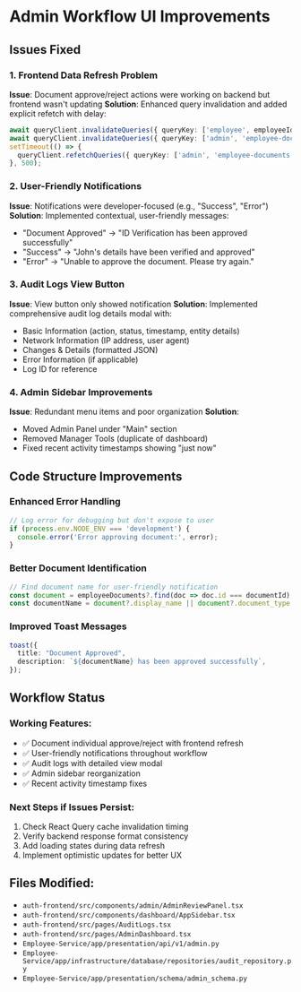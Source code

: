 # Admin Workflow UI Improvements

## Issues Fixed

### 1. Frontend Data Refresh Problem
**Issue**: Document approve/reject actions were working on backend but frontend wasn't updating
**Solution**: Enhanced query invalidation and added explicit refetch with delay:
```typescript
await queryClient.invalidateQueries({ queryKey: ['employee', employeeId] });
await queryClient.invalidateQueries({ queryKey: ['admin', 'employee-documents', employeeId] });
setTimeout(() => {
  queryClient.refetchQueries({ queryKey: ['admin', 'employee-documents', employeeId] });
}, 500);
```

### 2. User-Friendly Notifications
**Issue**: Notifications were developer-focused (e.g., "Success", "Error")
**Solution**: Implemented contextual, user-friendly messages:
- "Document Approved" → "ID Verification has been approved successfully"
- "Success" → "John's details have been verified and approved"
- "Error" → "Unable to approve the document. Please try again."

### 3. Audit Logs View Button
**Issue**: View button only showed notification
**Solution**: Implemented comprehensive audit log details modal with:
- Basic Information (action, status, timestamp, entity details)
- Network Information (IP address, user agent)
- Changes & Details (formatted JSON)
- Error Information (if applicable)
- Log ID for reference

### 4. Admin Sidebar Improvements
**Issue**: Redundant menu items and poor organization
**Solution**: 
- Moved Admin Panel under "Main" section
- Removed Manager Tools (duplicate of dashboard)
- Fixed recent activity timestamps showing "just now"

## Code Structure Improvements

### Enhanced Error Handling
```typescript
// Log error for debugging but don't expose to user
if (process.env.NODE_ENV === 'development') {
  console.error('Error approving document:', error);
}
```

### Better Document Identification
```typescript
// Find document name for user-friendly notification
const document = employeeDocuments?.find(doc => doc.id === documentId);
const documentName = document?.display_name || document?.document_type || 'Document';
```

### Improved Toast Messages
```typescript
toast({
  title: "Document Approved",
  description: `${documentName} has been approved successfully`,
});
```

## Workflow Status

### Working Features:
- ✅ Document individual approve/reject with frontend refresh
- ✅ User-friendly notifications throughout workflow
- ✅ Audit logs with detailed view modal
- ✅ Admin sidebar reorganization
- ✅ Recent activity timestamp fixes

### Next Steps if Issues Persist:
1. Check React Query cache invalidation timing
2. Verify backend response format consistency
3. Add loading states during data refresh
4. Implement optimistic updates for better UX

## Files Modified:
- `auth-frontend/src/components/admin/AdminReviewPanel.tsx`
- `auth-frontend/src/components/dashboard/AppSidebar.tsx`
- `auth-frontend/src/pages/AuditLogs.tsx`
- `auth-frontend/src/pages/AdminDashboard.tsx`
- `Employee-Service/app/presentation/api/v1/admin.py`
- `Employee-Service/app/infrastructure/database/repositories/audit_repository.py`
- `Employee-Service/app/presentation/schema/admin_schema.py`